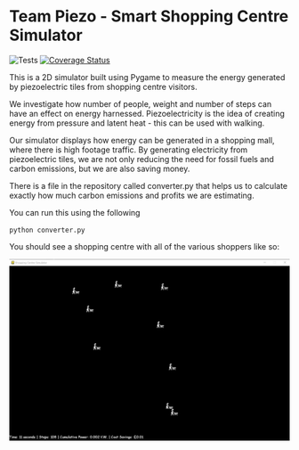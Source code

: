# Team Piezo - Smart Shopping Centre Simulator
![Tests](https://github.com/deekshag175/shopping-centre-sim/workflows/run-tests/badge.svg)
[![Coverage Status](https://coveralls.io/repos/github/deekshag175/shopping-centre-sim/badge.svg?branch=main)](https://coveralls.io/github/deekshag175/shopping-centre-sim?branch=main)

This is a 2D simulator built using Pygame to measure the energy generated by piezoelectric tiles from shopping centre visitors. 

We investigate how number of people, weight and number of steps can have an effect on energy harnessed. Piezoelectricity is the idea of creating energy from pressure and latent heat - this can be used with walking.

Our simulator displays how energy can be generated in a shopping mall, where there is high footage traffic. By generating electricity from piezoelectric tiles, we are not only reducing the need for fossil fuels and carbon emissions, but we are also saving money. 

There is a file in the repository called converter.py that helps us to calculate exactly how much carbon emissions and profits we are estimating. 

You can run this using the following

```
python converter.py
```

You should see a shopping centre with all of the various shoppers like so:

![Shopping Centre Sim](./docs/shopping_centre.png)
